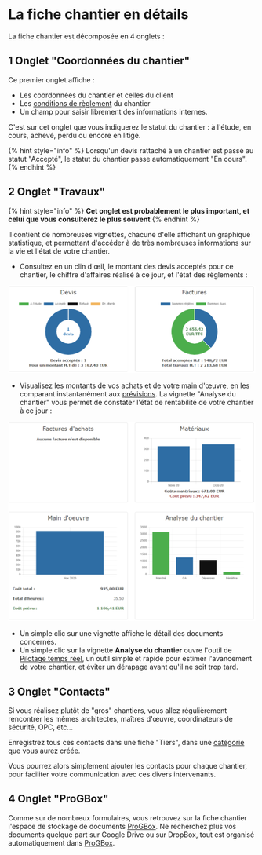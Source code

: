 # La fiche chantier en détails

La fiche chantier est décomposée en 4 onglets :

## 1 Onglet "Coordonnées du chantier"

Ce premier onglet affiche :

* Les coordonnées du chantier et celles du client
* Les [conditions de règlement](../../aide-au-demarrage/parametrage-de-mon-entreprise/conditions-de-reglement.md#conditions-de-reglement-specifiques) du chantier
* Un champ pour saisir librement des informations internes.

C'est sur cet onglet que vous indiquerez le statut du chantier : à l'étude, en cours, achevé, perdu ou encore en litige.

{% hint style="info" %}
Lorsqu'un devis rattaché à un chantier est passé au statut "Accepté", le statut du chantier passe automatiquement "En cours".
{% endhint %}



## 2 Onglet "Travaux"

{% hint style="info" %}
**Cet onglet est probablement le plus important, et celui que vous consulterez le plus souvent**
{% endhint %}

Il contient de nombreuses vignettes, chacune d'elle affichant un graphique statistique, et permettant d'accéder à de très nombreuses informations sur la vie et l'état de votre chantier.

* Consultez en un clin d'œil, le montant des devis acceptés pour ce chantier, le chiffre d'affaires réalisé à ce jour, et l'état des règlements :

![](../../.gitbook/assets/image%20%281%29.png)

* Visualisez les montants de vos achats et de votre main d'œuvre, en les comparant instantanément aux [prévisions](../les-devis/prevoir-le-temps-passe.md). La vignette "Analyse du chantier" vous permet de constater l'état de rentabilité de votre chantier à ce jour :

![](../../.gitbook/assets/image%20%288%29.png)

* Un simple clic sur une vignette affiche le détail des documents concernés.
* Un simple clic sur la vignette **Analyse du chantier** ouvre l'outil de[ Pilotage temps réel](pilotage-temps-reel.md), un outil simple et rapide pour estimer l'avancement de votre chantier, et éviter un dérapage avant qu'il ne soit trop tard.

## 3 Onglet "Contacts"

Si vous réalisez plutôt de "gros" chantiers, vous allez régulièrement rencontrer les mêmes architectes, maîtres d'œuvre, coordinateurs de sécurité, OPC, etc...

Enregistrez tous ces contacts dans une fiche "Tiers", dans une [catégorie](../les-tiers/categories-et-groupes-de-tiers.md#categories) que vous aurez créée.

Vous pourrez alors simplement ajouter les contacts pour chaque chantier, pour faciliter votre communication avec ces divers intervenants.



## 4 Onglet "ProGBox"

Comme sur de nombreux formulaires, vous retrouvez sur la fiche chantier l'espace de stockage de documents [ProGBox](../../les-plus-du-logiciel/progbox-archivage-de-documents.md). Ne recherchez plus vos documents quelque part sur Google Drive ou sur DropBox, tout est organisé automatiquement dans [ProGBox](../../les-plus-du-logiciel/progbox-archivage-de-documents.md).



